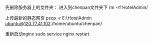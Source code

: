 先删除服务器上的文件夹：
进入到chenpan文件夹下
rm  -rf HotelAdmin/

上传最新的静态网页
pscp  -r E:\HotelAdmin ubuntu@120.77.41.102:/home/ubuntu/chenpan/

重新启动nginx
sudo service nginx restart
